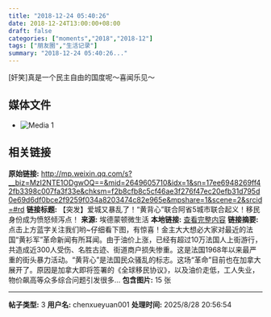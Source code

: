 ```yaml
---
title: "2018-12-24 05:40:26"
date: 2018-12-24T13:00:00+08:00
draft: false
categories: ["moments","2018","2018-12"]
tags: ["朋友圈","生活记录"]
summary: "2018-12-24 05:40:26..."
---
```


[奸笑]真是一个民主自由的国度呢～喜闻乐见～

## 媒体文件

- ![Media 1](/Moments/photos/2018-12-24/201812240540260.jpg)

## 相关链接

**原始链接:** http://mp.weixin.qq.com/s?__biz=MzI2NTE1ODgwOQ==&mid=2649605710&idx=1&sn=17ee6948269ff42fb3398c007fa3f33e&chksm=f2b8cfb8c5cf46ae3f276f47ec20efb31d795d0e69d6df0bce2f9259f034a8203474c82e965e&mpshare=1&scene=2&srcid=#rd
**链接标题:** 【突发】爱城又暴乱了！“黄背心”联合阿省5城市联合起义！移民身份成为愤怒倾泻点！
**来源:** 埃德蒙顿微生活
**本地链接:** [查看完整内容](/link_content/2018/12/2018-12-24-3/link_content/)
**链接摘要:** 点击上方蓝字关注我们哟~仔细看下图，有惊喜！金主大大想必大家对最近的法国“黄衫军”革命新闻有所耳闻。由于油价上涨，已经有超过10万法国人上街游行，共造成近300人受伤、名胜古迹、街道商户损失惨重。这是法国1968年以来最严重的街头暴力活动。“黄背心”是法国民众骚乱的标志。这场“革命”目前也在加拿大展开了。原因是加拿大即将签署的《全球移民协议》，以及油价走低，工人失业，物价飙高等众多综合问题引发很多...
**包含图片:** 15 张

---

**帖子类型:** 3
**用户名:** chenxueyuan001
**处理时间:** 2025/8/28 20:56:54